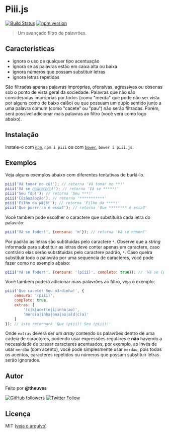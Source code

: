 # Piii.js

[![Build Status](https://travis-ci.org/theuves/piii.js.svg?branch=master)](https://travis-ci.org/theuves/piii.js)
[![npm version](https://badge.fury.io/js/piii.svg)](https://badge.fury.io/js/piii)

> Um avançado filtro de palavrões.

## Características

* ignora o uso de qualquer tipo acentuação
* ignora se as palavras estão em caixa alta ou baixa
* ignora números que possam substituir letras
* ignora letras repetidas

São filtradas apenas palavras impróprias, ofensivas, agressivas ou obsenas sob o ponto de vista geral da sociedade. Palavras que não são consideradas impróprias por todos (como "merda" que pode não ser vista por alguns como de baixo calão) ou que possuam um duplo sentido junto a uma palavra comum (como "cacete" ou "pau") não serão filtradas. Porém, será possível adicionar mais palavras ao filtro (você verá como logo abaixo).

## Instalação

Instale-o com [`npm`](https://www.npmjs.com/), `npm i piii` ou com [`bower`](https://bower.io/), `bower i piii.js`.

## Exemplos

Veja alguns exemplos abaixo com diferentes tentativas de burlá-lo.

```js
piii('Vá tomar no cú!'); // retorna 'Vá tomar no **!'
piii('Vá se ⓕⓞⓓⓔⓡ!'); // retorna 'Vá se *****!'
piii('Seu fdp!'); // retorna 'Seu ***!'
piii('Cúzãozãozão'); // retorna '***********'
piii('Filho da ᵽṻțặ!'); // retorna 'Filho da ****!'
piii('Que porrrrra é essa?'); // retorna 'Que ******** é essa?'
```

Você também pode escolher o caractere que substituirá cada letra do palavrão:

```js
piii('Vá se foder!', {censura: 'π'}); // retorna 'Vá se πππππ!'
```

Por padrão as letras são subtituidas pelo caractere `*`. Observe que a *string* informada para substituir as letras deve conter apenas um caractere, caso contrário elas serão substituidas pelo caractere padrão, `*`. Caso queira substituir todo o palavrão por uma sequencia de caracteres, você pode fazer como no exemplo abaixo:

```js
piii('Vá se foder!', {censura: '(piii)', completo: true}); // 'Vá se (piii)!'
```

Você também poderá adicionar mais palavrões ao filtro, veja o exemplo:

```js
piii('Que cacete! Seu m3rdinha!', {
    censura: '(piii)',
    completo: true,
    extras: [
        '(c|k)acet(e|i|inho|ao)',
        'merd(a|inha|ona|ao|a(d|c)a)'
    ]
}); // isto retornará 'Que (piii)! Seu (piii)!'
```

Onde `extras` deverá ser um *array* contendo os palavrões dentro de uma cadeia de caracteres, podendo usar expressões regulares e **não** havendo a necessidade de passar caracteres acentuados, por exemplo, ao invés de usar `merdão` (com acento), você pode simplesmente usar `merdao`, pois todos os acentos, caracteres repetidos ou números que possam substituir letras serão ignorados.

## Autor

Feito por **@theuves**

[![GitHub followers](https://img.shields.io/github/followers/theuves.svg?style=social&label=Follow)](https://github.com/theuves)
[![Twitter Follow](https://img.shields.io/twitter/follow/theuves.svg?style=social&label=Follow)](https://twitter.com/theuves)

## Licença

MIT ([veja o arquivo](https://raw.githubusercontent.com/theuves/piii.js/master/License))
